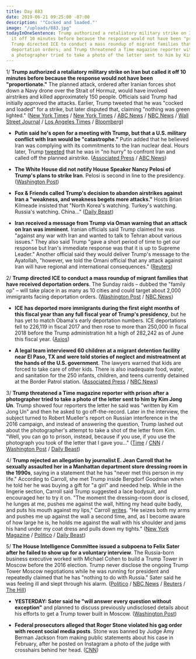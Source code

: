 ```yaml
---
title: Day 883
date: 2019-06-21 09:25:00 -07:00
description: '"Cocked and loaded."'
image: "/uploads/883.jpg"
todayInOneSentence: Trump authorized a retaliatory military strike on Iran but called
  it off 10 minutes before because the response would not have been "proportionate";
  Trump directed ICE to conduct a mass roundup of migrant families that have received
  deportation orders; and Trump threatened a Time magazine reporter with prison after
  a photographer tried to take a photo of the letter sent to him by Kim Jong Un.
---
```


1/ **Trump authorized a retaliatory military strike on Iran but called it off 10 minutes before because the response would not have been "proportionate."** The planned attack, ordered after Iranian forces shot down a Navy drone over the Strait of Hormuz, would have involved airstrikes and killed approximately 150 people. Officials said Trump had initially approved the attacks. Earlier, Trump tweeted that he was "cocked and loaded" for a strike, but later disputed that, claiming "nothing was green lighted." ([New York Times](https://www.nytimes.com/2019/06/20/world/middleeast/iran-us-drone.html) / [New York Times](https://www.nytimes.com/2019/06/21/us/politics/trump-iran-attack.html) / [ABC News](https://abcnews.go.com/Politics/president-trump-ordered-military-strike-iran-reversed-sources/story?id=63853570) / [NBC News](https://www.nbcnews.com/politics/politics-news/trump-says-he-did-not-given-final-approval-iran-strikes-n1020386) / [Wall Street Journal](https://www.wsj.com/articles/trump-says-he-s-in-no-hurry-to-confront-iran-11561122762?shareToken=st8cb884dff53541c4ae3e4aa876bc19d5) / [Los Angeles Times](https://www.latimes.com/politics/la-na-pol-trump-iran-strike-drone-loaded-20190621-story.html) / [Bloomberg](https://www.bloomberg.com/news/articles/2019-06-21/trump-approved-air-strikes-on-iran-then-pulled-back-nyt-says))

* **Putin said he's open for a meeting with Trump, but that a  U.S. military conflict with Iran would be "catastrophe."** Putin added that he believed Iran was complying with its commitments to the Iran nuclear deal. Hours later, Trump [tweeted](https://twitter.com/realDonaldTrump/status/1142055388965212161?mod=article_inline) that he was in "no hurry" to confront Iran and called off the planned airstrike. ([Associated Press](https://www.apnews.com/2c1d6e923a7349e29daf0e00a956f2d8) / [ABC News](https://abcnews.go.com/International/putin-warns-us-iran-annual-call-show/story?id=63833096))

* **The White House did not notify House Speaker Nancy Pelosi of Trump's plans to strike Iran**. Pelosi is second in line to the presidency. ([Washington Post](https://www.washingtonpost.com/politics/pelosi-says-white-house-did-not-tell-her-about-iran-strike-plan/2019/06/21/bec74b3a-942e-11e9-b58a-a6a9afaa0e3e_story.html))

* **Fox & Friends called Trump's decision to abandon airstrikes against Iran a "weakness, and weakness begets more attacks."** Hosts Brian Kilmeade insisted that "North Korea's watching. Turkey's watching. Russia's watching. China..." ([Daily Beast](https://www.thedailybeast.com/fox-and-friends-calls-donald-trump-weak-tries-to-goad-him-into-war-with-iran))

* **Iran received a message from Trump via Oman warning that an attack on Iran was imminent**. Iranian officials said Trump claimed he was "against any war with Iran and wanted to talk to Tehran about various issues." They also said Trump "gave a short period of time to get our response but Iran's immediate response was that it is up to Supreme Leader." Another official said they would deliver Trump's message to the Ayatollah, "however, we told the Omani official that any attack against Iran will have regional and international consequences." ([Reuters](https://www.reuters.com/article/us-mideast-iran-usa-oman-exclusive-idUSKCN1TM0UZ))

2/ **Trump directed ICE to conduct a mass roundup of migrant families that have received deportation orders**. The Sunday raids – dubbed the "family op" – will take place in as many as 10 cities and could target about 2,000 immigrants facing deportation orders. ([Washington Post](https://www.washingtonpost.com/immigration/ice-raids-targeting-migrant-families-slated-to-start-sunday-in-major-us-cities/2019/06/21/f2936318-942e-11e9-b570-6416efdc0803_story.html) / [NBC News](https://www.nbcnews.com/politics/immigration/ice-launch-mass-raids-targeting-undocumented-families-sunday-n1020446))

* **ICE has deported more immigrants during the first eight months of this fiscal year than any full fiscal year of Trump's presidency**, but he has yet to match Obama's early deportation numbers. ICE deportations fell to 226,119 in fiscal 2017 and then rose to more than 250,000 in fiscal 2018 before the Trump administration hit a high of 282,242 as of June this fiscal year. ([Axios](https://www.axios.com/immigration-ice-deportation-trump-obama-a72a0a44-540d-46bc-a671-cd65cf72f4b1.html))

* **A legal team interviewed 60 children at a migrant detention facility near El Paso, TX and were told stories of neglect and mistreatment at the hands of the U.S. government**. The lawyers warned that kids are forced to take care of other kids. There is also inadequate food, water, and sanitation for the 250 infants, children, and teens currently detained at the Border Patrol station. ([Associated Press](https://apnews.com/46da2dbe04f54adbb875cfbc06bbc615) / [NBC News](https://www.nbcnews.com/news/latino/lawyers-claim-infants-children-are-dangerous-situation-border-detention-site-n1020016))

3/ **Trump threatened a Time magazine reporter with prison after a photographer tried to take a photo of the letter sent to him by Kim Jong Un**. Trump showed four reporters the letter he said was "written by Kim Jong Un" and then he asked to go off-the-record. Later in the interview, the subject turned to Robert Mueller's report on Russian interference in the 2016 campaign, and instead of answering the question, Trump lashed out about the photographer's attempt to take a shot of the letter from Kim. "Well, you can go to prison, instead, because if you use, if you use the photograph you took of the letter that I gave you..." ([Time](https://time.com/5611476/donald-trump-transcript-time-interview/) / [CNN](https://www.cnn.com/2019/06/21/media/time-photographer-trump-threat/index.html) / [Washington Post](https://www.washingtonpost.com/politics/trump-threatens-reporter-with-prison-time-during-interview/2019/06/21/b622b84c-9420-11e9-b58a-a6a9afaa0e3e_story.html) / [Daily Beast](https://www.thedailybeast.com/trump-threatened-time-reporter-with-prison-over-photo-of-kim-jong-un-letter))

4/ **Trump rejected an allegation by journalist E. Jean Carroll that he sexually assaulted her in a Manhattan department store dressing room in the 1990s**, saying in a statement that he has "never met this person in my life." According to Carroll, she met Trump inside Bergdorf Goodman when he told her he was buying a gift for "a girl" and needed help. While in the lingerie section, Carroll said Trump suggested a lace bodysuit, and encouraged her to try it on. "The moment the dressing-room door is closed, he lunges at me, pushes me against the wall, hitting my head quite badly, and puts his mouth against my lips," Carroll [writes](https://www.thecut.com/2019/06/donald-trump-assault-e-jean-carroll-other-hideous-men.html). "He seizes both my arms and pushes me up against the wall a second time, and, as I become aware of how large he is, he holds me against the wall with his shoulder and jams his hand under my coat dress and pulls down my tights." ([New York Magazine](https://www.thecut.com/2019/06/donald-trump-assault-e-jean-carroll-other-hideous-men.html) / [Politico](https://www.politico.com/story/2019/06/21/trump-dismisses-new-sexual-assault-allegation-1376698) / [Daily Beast](https://www.thedailybeast.com/e-jean-carroll-trump-sexually-assaulted-me-in-a-bergdorfs-dressing-room))

5/ **The House Intelligence Committee issued a subpoena to Felix Sater after he failed to show up for a voluntary interview**. The Russia-born business executive worked with Michael Cohen to build a Trump Tower in Moscow before the 2016 election. Trump never disclose the ongoing Trump Tower Moscow negotiations while he was running for president and repeatedly claimed that he has "nothing to do with Russia." Sater said he was feeling ill and slept through his alarm. ([Politico](https://www.politico.com/story/2019/06/21/house-intel-to-subpoena-felix-sater-after-he-fails-to-appear-for-testimony-1376279) / [NBC News](https://www.nbcnews.com/politics/donald-trump/house-panel-subpoena-felix-sater-about-trump-moscow-project-after-n1020276) / [Reuters](https://www.reuters.com/article/us-usa-trump-sater-idUSKCN1TM1TY) / [The Hill](https://thehill.com/policy/national-security/449702-house-panel-to-subpoena-trump-associate-felix-sater))

* **YESTERDAY: Sater said he "will answer every question without exception"** and planned to discuss previously undisclosed details about his efforts to get a Trump tower built in Moscow. ([Washington Post](https://www.washingtonpost.com/politics/i-will-answer-every-question-onetime-trump-business-partner-felix-sater-is-set-to-tell-house-panel-new-details-about-moscow-project/2019/06/20/754b9e8c-91d8-11e9-b58a-a6a9afaa0e3e_story.html))

* **Federal prosecutors alleged that Roger Stone violated his gag order with recent social media posts**. Stone was banned by Judge Amy Berman Jackson from making public statements about his case in February, after he posted on Instagram a photo of the judge with crosshairs behind her head. ([CNN](https://www.cnn.com/2019/06/20/politics/roger-stone-gag-order-challenge/index.html))